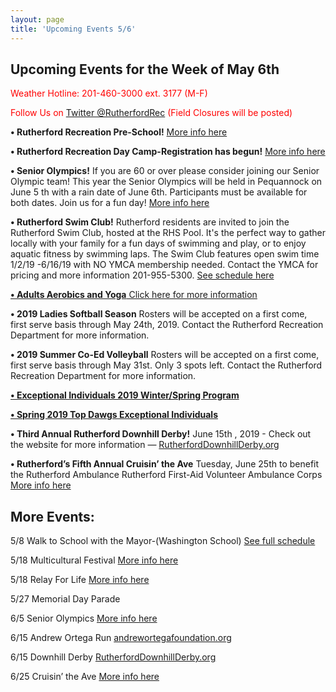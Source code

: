 ```yaml
---
layout: page
title: 'Upcoming Events 5/6'
---
```

 
## Upcoming Events for the Week of May 6th

<span style="color: red">Weather Hotline: 201-460-3000 ext. 3177 (M-F)</span>

<span style="color: red">Follow Us on [Twitter @RutherfordRec](https://twitter.com/rutherfordrec) (Field Closures will be posted)</span>

**• Rutherford Recreation Pre-School!** [More info here](https://storage.googleapis.com/static.rutherford-nj.com/recreation/Preschool%20flyer%202019-20.pdf)

**• Rutherford Recreation Day Camp-Registration has begun!** [More info here](/departments/recreation/summer-camp/)

**• Senior Olympics!** If you are 60 or over please consider joining our Senior Olympic team! This year the
Senior Olympics will be held in Pequannock on June 5 th with a rain date of June 6th. Participants must be
available for both dates. Join us for a fun day! [More info here](https://storage.googleapis.com/static.rutherford-nj.com/recreation/posts/2019%20Senior%20Olympics_revised.pdf)

**• Rutherford Swim Club!** Rutherford residents are invited to join the Rutherford Swim Club, hosted at the RHS
Pool. It&#39;s the perfect way to gather locally with your family for a fun days of swimming and play, or to enjoy
aquatic fitness by swimming laps. The Swim Club features open swim time 1/2/19 -6/16/19 with NO YMCA
membership needed. Contact the YMCA for pricing and more information 201-955-5300. [See schedule here](https://storage.googleapis.com/static.rutherford-nj.com/recreation/RHS%20Pool%20Schedule.pdf)


[**• Adults Aerobics and Yoga** Click here for more information](/departments/recreation/sports-and-activities/adult-catalog/)


**• 2019 Ladies Softball Season** Rosters will be accepted on a first come, first serve
basis through May 24th, 2019. Contact the Rutherford Recreation Department for more
information.

**• 2019 Summer Co-Ed Volleyball** Rosters will be accepted on a first come, first serve basis
through May 31st. Only 3 spots left. Contact the Rutherford Recreation Department for more
information.

[**• Exceptional Individuals 2019 Winter/Spring Program**](https://storage.googleapis.com/static.rutherford-nj.com/recreation/upcoming-events/Winter-Spring%202019%20Exceptional%20Individuals%20Page.pdf)

[**• Spring 2019 Top Dawgs Exceptional Individuals**](https://storage.googleapis.com/static.rutherford-nj.com/recreation/Top%20Dawgs.pdf)

**• Third Annual Rutherford Downhill Derby!** June 15th , 2019 - Check out the website for more
information — [RutherfordDownhillDerby.org](https://www.rutherforddownhillderby.org/)

**• Rutherford’s Fifth Annual Cruisin’ the Ave** Tuesday, June 25th to benefit the Rutherford Ambulance
Rutherford First-Aid Volunteer Ambulance Corps [More info here](https://storage.googleapis.com/static.rutherford-nj.com/community-events/2019_CarShow.pdf)

## More Events:

5/8 Walk to School with the Mayor-(Washington School) [See full schedule](https://storage.googleapis.com/static.rutherford-nj.com/recreation/posts/Corrected%20Walk%20with%20Mayor%20flyer%202019.pdf)

5/18 Multicultural Festival [More info here](https://storage.googleapis.com/static.rutherford-nj.com/committees/civil-rights/2019%20Multicultural/web-cover.pdf)

5/18 Relay For Life [More info here](https://storage.googleapis.com/static.rutherford-nj.com/recreation/Rutherford%20%202019%20Flyer%203-19.pdf)

5/27 Memorial Day Parade

6/5 Senior Olympics [More info here](https://storage.googleapis.com/static.rutherford-nj.com/recreation/posts/2019%20Senior%20Olympics_revised.pdf)

6/15 Andrew Ortega Run [andrewortegafoundation.org](https://andrewortegafoundation.org/)

6/15 Downhill Derby [RutherfordDownhillDerby.org](https://www.rutherforddownhillderby.org/)

6/25 Cruisin’ the Ave [More info here](https://storage.googleapis.com/static.rutherford-nj.com/community-events/2019_CarShow.pdf)


